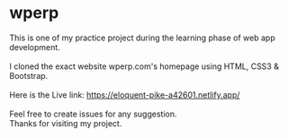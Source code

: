 # wperp
This is one of my practice project during the learning phase of web app development. <br/>
 <br/>
I cloned the exact website wperp.com's homepage using HTML, CSS3 & Bootstrap. <br/>
 <br/>
Here is the Live link: https://eloquent-pike-a42601.netlify.app/  <br/>
 <br/>
Feel free to create issues for any suggestion. <br/>
Thanks for visiting my project.


